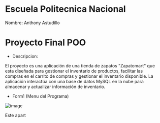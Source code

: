 # Escuela Politecnica Nacional

Nombre: Anthony Astudillo

# Proyecto Final POO

- Descripcion:

El proyecto es una aplicación de una tienda de zapatos "Zapatomart" que esta diseñada para gestionar el inventario de productos, facilitar las compras en el carrito de compras y gestionar el inventario disponible. La aplicación interactúa con una base de datos MySQL en la nube para almacenar y actualizar información de inventario.

- Form1 (Menu del Programa)

![image](https://github.com/user-attachments/assets/ae283b19-3188-4ee1-a152-3bed3eaba3f0)

Este apart
